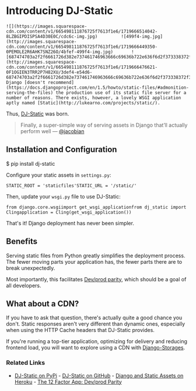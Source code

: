 # Introducing DJ-Static

    ![](https://images.squarespace-cdn.com/content/v1/665498111876725f7613f1e6/1719666514042-8LZBGIPDISPSA4D30E0C/cdc6c-img.jpg)         ![499f4-img.jpg](http://images.squarespace-cdn.com/content/v1/665498111876725f7613f1e6/1719666449350-0PEMOLE2R6AHK7SNZ26O/4bfef-499f4-img.jpg)       ![687474703a2f2f6661726d382e737461746963666c69636b722e636f6d2f373338372f383930373335313939305f353836373764376333355f7a2e6a7067](http://images.squarespace-cdn.com/content/v1/665498111876725f7613f1e6/1719666476621-0F1OGIEN3TRR2P7H82XU/3def4-e54d6-687474703a2f2f6661726d382e737461746963666c69636b722e636f6d2f373338372f383930373335313939305f353836373764376333355f7a2e6a7067.jpeg)   Django [doesn't recommend](https://docs.djangoproject.com/en/1.5/howto/static-files/#admonition-serving-the-files) the production use of its static file server for a number of reasons. There exists, however, a lovely WSGI application aptly named [Static](http://lukearno.com/projects/static/).

 Thus, [DJ\-Static](https://github.com/kennethreitz/dj-static) was born.

 
> Finally, a super\-simple way of serving assets in Django that’ll actually perform well — [@jacobian](https://twitter.com/jacobian/status/356754168075128833)

 ## Installation and Configuration

 $ pip install dj\-static

 Configure your static assets in `settings.py`:

 
```
STATIC_ROOT = 'staticfiles'STATIC_URL = '/static/'
```
 Then, update your `wsgi.py` file to use DJ\-Static:

 
```
from django.core.wsgiimport get_wsgi_applicationfrom dj_static import Clingapplication = Cling(get_wsgi_application())
```
 That's it! Django deployment has never been simpler.

 ## Benefits

 Serving static files from Python greatly simplifies the deployment process. The fewer moving parts your application has, the fewer parts there are to break unexpectedly.

 Most importantly, this facilitates [Dev/prod parity](http://12factor.net/dev-prod-parity), which should be a goal of all developers.

 ## What about a CDN?

 If you have to ask that question, there's actually quite a good chance you don't. Static responses aren't very different than dynamic ones, especially when using the HTTP Cache headers that DJ\-Static provides.

 If you're running a top\-tier application, optimizing for delivery and reducing frontend load, you will want to explore using a CDN with [Django\-Storages](http://django-storages.readthedocs.org/en/latest/).

 ### Related Links

 * [DJ\-Static on PyPi](https://pypi.python.org/pypi/dj-static) \- [DJ\-Static on GitHub](https://github.com/kennethreitz/dj-static) \- [Django and Static Assets on Heroku](https://devcenter.heroku.com/articles/django-assets) \- [The 12 Factor App: Dev/prod Parity](http://12factor.net/dev-prod-parity)

  